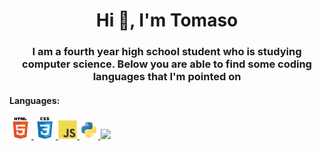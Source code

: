 <h1 align="center">Hi 👋, I'm Tomaso</h1>
<h3 align="center">I am a fourth year high school student who is studying computer science. Below you are able to find some coding languages that I'm pointed on</h3>

<h4 align="left">Languages:</h4>
    <p align="left">
        <a href="https://www.w3schools.com/html/" target="_blank"> <img src="https://raw.githubusercontent.com/devicons/devicon/master/icons/html5/html5-original-wordmark.svg" alt="html5" width="35" height="35"/> </a>
        <a href="https://www.w3schools.com/css/" target="_blank"> <img src="https://raw.githubusercontent.com/devicons/devicon/master/icons/css3/css3-original-wordmark.svg"     alt="css3" width="35" height="35"/> </a>
        <a href="https://www.w3schools.com/js/" target="_blank"> <img src="https://raw.githubusercontent.com/devicons/devicon/master/icons/javascript/javascript-original.svg" alt="JS" width="30" height="30"/> </a>
        <a href="https://www.python.org/" target="_blank"> <img src="https://raw.githubusercontent.com/devicons/devicon/master/icons/python/python-original.svg" alt="py" width="30" height="30"/> </a>
        <a href="http://csharp.net/" title="C#"><img src="icons/csharp.png" /></a>    
    </p>
